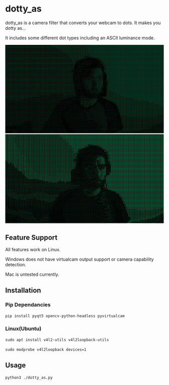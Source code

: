 # dotty_as

dotty_as is a camera filter that converts your webcam to dots. It makes you dotty as...

It includes some different dot types including an ASCII luminance mode.

![Sample Image](./sample%20image/sample_image.png)
![Sample Image - ASCII](./sample%20image/sample_image_ascii.png)

## Feature Support

All features work on Linux. 

Windows does not have virtualcam output support or camera capability detection.

Mac is untested currently.

## Installation

### Pip Dependancies

`pip install pyqt5 opencv-python-headless pyvirtualcam`

### Linux(Ubuntu)

`sudo apt install v4l2-utils v4l2loopback-utils`

`sudo modprobe v4l2loopback devices=1`

## Usage

`python3 ./dotty_as.py`